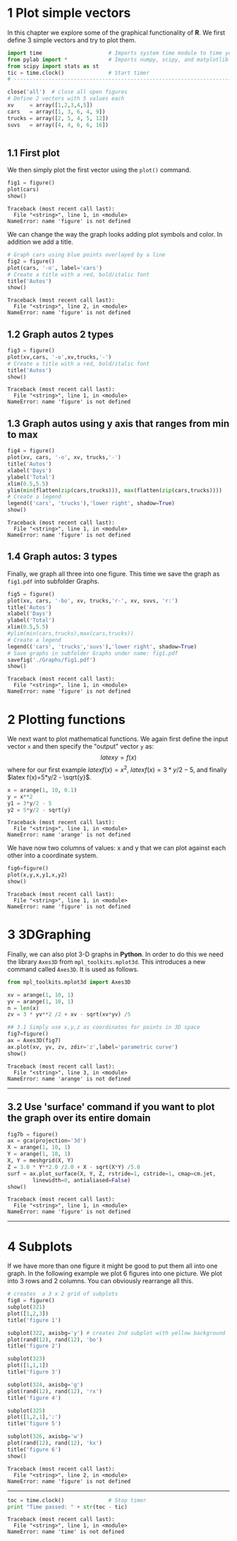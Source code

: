 # 1 Plot simple vectors

In this chapter we explore some of the graphical functionality of **R**. We first define 3 simple vectors and try to plot them.

```python
import time                     # Imports system time module to time your script
from pylab import *             # Imports numpy, scipy, and matplotlib etc.
from scipy import stats as st
tic = time.clock()              # Start timer
# -----------------------------------------------------------------------------

close('all')  # close all open figures
# Define 2 vectors with 5 values each
xv     = array([1,2,3,4,5])
cars   = array([1, 3, 6, 4, 9])
trucks = array([2, 5, 4, 5, 12])
suvs   = array([4, 4, 6, 6, 16])
```
```

```


## 1.1 First plot

We then simply plot the first vector using the ```plot()``` command.

```python
fig1 = figure()
plot(cars)
show()
```
```
Traceback (most recent call last):
  File "<string>", line 1, in <module>
NameError: name 'figure' is not defined
```

We can change the way the graph looks adding plot symbols and color. In addition we add a title.

```python
# Graph cars using blue points overlayed by a line 
fig2 = figure()
plot(cars, '-o', label='cars')
# Create a title with a red, bold/italic font
title('Autos')
show()
```
```
Traceback (most recent call last):
  File "<string>", line 2, in <module>
NameError: name 'figure' is not defined
```



## 1.2 Graph autos 2 types

```python
fig3 = figure()
plot(xv,cars, '-o',xv,trucks,'-')
# Create a title with a red, bold/italic font
title('Autos')
show()
```
```
Traceback (most recent call last):
  File "<string>", line 1, in <module>
NameError: name 'figure' is not defined
```


## 1.3 Graph autos using y axis that ranges from min to max
```python
fig4 = figure()
plot(xv, cars, '-o', xv, trucks,'-')
title('Autos')   
xlabel('Days')
ylabel('Total')
xlim(0.5,5.5)
ylim(min(flatten(zip(cars,trucks))), max(flatten(zip(cars,trucks))))   
# Create a legend 
legend(('cars', 'trucks'),'lower right', shadow=True)
show()
```
```
Traceback (most recent call last):
  File "<string>", line 1, in <module>
NameError: name 'figure' is not defined
```


## 1.4 Graph autos: 3 types

Finally, we graph all three into one figure.
This time we save the graph as ```fig1.pdf``` into subfolder Graphs.

```python
fig5 = figure()
plot(xv, cars, '-bo', xv, trucks,'r-', xv, suvs, 'r:')
title('Autos')   
xlabel('Days')
ylabel('Total')
xlim(0.5,5.5)
#ylim(min(cars,trucks),max(cars,trucks))   
# Create a legend 
legend(('cars', 'trucks','suvs'),'lower right', shadow=True)  
# Save graphs in subfolder Graphs under name: fig1.pdf
savefig('./Graphs/fig1.pdf')
show()
```
```
Traceback (most recent call last):
  File "<string>", line 1, in <module>
NameError: name 'figure' is not defined
```


# 2 Plotting functions

We next want to plot mathematical functions. We again first define the input vector ```x``` and then specify the "output" vector ```y``` as: $$latex y = f(x)$$ where for our first example $latex f(x) = x^2$, $latex f(x)=3*y/2 - 5$, and finally $latex f(x)=5*y/2 - \sqrt{y}$.

```python
x = arange(1, 10, 0.1)
y = x**2
y1 = 3*y/2 - 5
y2 = 5*y/2 - sqrt(y)
```
```
Traceback (most recent call last):
  File "<string>", line 1, in <module>
NameError: name 'arange' is not defined
```


We have now two columns of values: x and y that we can plot against each other into a coordinate system.

```python
fig6=figure()
plot(x,y,x,y1,x,y2)
show()
```
```
Traceback (most recent call last):
  File "<string>", line 1, in <module>
NameError: name 'figure' is not defined
```


# 3 3DGraphing 

Finally, we can also plot 3-D graphs in **Python**. In order to do this we need the library ```Axes3D``` from ```mpl_toolkits.mplot3d```. This introduces a new command called ```Axes3D```. It is used as follows.

```python
from mpl_toolkits.mplot3d import Axes3D

xv = arange(1, 10, 1)
yv = arange(1, 10, 1)
n = len(x)
zv = 3 * yv**2 /2 + xv - sqrt(xv*yv) /5

## 3.1 Simply use x,y,z as coordinates for points in 3D space
fig7=figure()
ax = Axes3D(fig7)
ax.plot(xv, yv, zv, zdir='z',label='parametric curve')
show()
```
```
Traceback (most recent call last):
  File "<string>", line 3, in <module>
NameError: name 'arange' is not defined
```


--------------------------------------------------------------------------------
## 3.2 Use 'surface' command if you want to plot the graph over its entire domain

```python
fig7b = figure()
ax = gca(projection='3d')
X = arange(1, 10, 1)
Y = arange(1, 10, 1)
X, Y = meshgrid(X, Y)
Z = 3.0 * Y**2.0 /2.0 + X - sqrt(X*Y) /5.0
surf = ax.plot_surface(X, Y, Z, rstride=1, cstride=1, cmap=cm.jet,
        linewidth=0, antialiased=False)
show()
```
```
Traceback (most recent call last):
  File "<string>", line 1, in <module>
NameError: name 'figure' is not defined
```


--------------------------------------------------------------------------------
# 4 Subplots

If we have more than one figure it might be good to put them all into one graph. In the following example we plot 6 figures into one picture. We plot into 3 rows and 2 columns. You can obviously rearrange all this.

```python
# creates  a 3 x 2 grid of subplots
fig8 = figure()
subplot(321)   
plot([1,2,3])  
title('figure 1')

subplot(322, axisbg='y') # creates 2nd subplot with yellow background
plot(rand(12), rand(12), 'bo')
title('figure 2')

subplot(323)   
plot([1,1,1])  
title('figure 3')

subplot(324, axisbg='g') 
plot(rand(12), rand(12), 'rx')
title('figure 4')

subplot(325)   
plot([1,2,1],':')  
title('figure 5')

subplot(326, axisbg='w') 
plot(rand(12), rand(12), 'kx')
title('figure 6')
show()
```
```
Traceback (most recent call last):
  File "<string>", line 2, in <module>
NameError: name 'figure' is not defined
```

-------------------------------------------------------------------------------
```python
toc = time.clock()              # Stop timer
print "Time passed: " + str(toc - tic)
```
```
Traceback (most recent call last):
  File "<string>", line 1, in <module>
NameError: name 'time' is not defined
```

